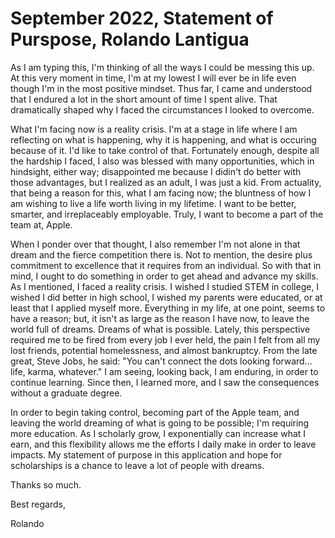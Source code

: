 # September 2022, Statement of Purspose, Rolando Lantigua
As I am typing this, I'm thinking of all the ways I could be messing this up. At this very moment in time, I'm at my lowest I will ever be in life even though I'm in the most positive mindset. Thus far, I came and understood that I endured a lot in the short amount of time I spent alive. That dramatically shaped why I faced the circumstances I looked to overcome. 

What I'm facing now is a reality crisis. I'm at a stage in life where I am reflecting on what is happening, why it is happening, and what is occuring because of it. I'd like to take control of that. Fortunately enough, despite all the hardship I faced, I also was blessed with many opportunities, which in hindsight, either way; disappointed me because I didin't do better with those advantages, but I realized as an adult, I was just a kid. From actuality, that being a reason for this, what I am facing now; the bluntness of how I am wishing to live a life worth living in my lifetime. I want to be better, smarter, and irreplaceably employable. Truly, I want to become a part of the team at, Apple. 

When I ponder over that thought, I also remember I'm not alone in that dream and the fierce competition there is. Not to mention, the desire plus commitment to excellence that it requires from an individual. So with that in mind, I ought to do something in order to get ahead and advance my skills. As I mentioned, I faced a reality crisis. I wished I studied STEM in college, I wished I did better in high school, I wished my parents were educated, or at least that I applied myself more. Everything in my life, at one point, seems to have a reason; but, it isn't as large as the reason I have now, to leave the world full of dreams. Dreams of what is possible. Lately, this perspective required me to be fired from every job I ever held, the pain I felt from all my lost friends, potential homelessness, and almost bankruptcy. From the late great, Steve Jobs, he said: "You can't connect the dots looking forward... life, karma, whatever." I am seeing, looking back, I am enduring, in order to continue learning. Since then, I learned more, and I saw the consequences without a graduate degree. 

In order to begin taking control, becoming part of the Apple team, and leaving the world dreaming of what is going to be possible; I'm requiring more education. As I scholarly grow, I exponentially can increase what I earn, and this flexibility allows me the efforts I daily make in order to leave impacts. My statement of purpose in this application and hope for scholarships is a chance to leave a lot of people with dreams. 

Thanks so much. 

Best regards,

Rolando
